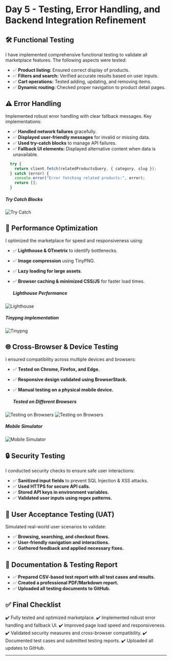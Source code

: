 # Day 5 - Testing, Error Handling, and Backend Integration Refinement

## 🛠️ Functional Testing
I have implemented comprehensive functional testing to validate all marketplace features. The following aspects were tested:
- ✅ **Product listing:** Ensured correct display of products.
- ✅ **Filters and search:** Verified accurate results based on user inputs.
- ✅ **Cart operations:** Tested adding, updating, and removing items.
- ✅ **Dynamic routing:** Checked proper navigation to product detail pages.


## ⚠️ Error Handling
Implemented robust error handling with clear fallback messages. Key implementations:
- ✅ **Handled network failures** gracefully.
- ✅ **Displayed user-friendly messages** for invalid or missing data.
- ✅ **Used try-catch blocks** to manage API failures.
- ✅ **Fallback UI elements:** Displayed alternative content when data is unavailable.

```javascript
  try {
    return client.fetch(relatedProductsQuery, { category, slug });
  } catch (error) {
    console.error("Error fetching related products:", error);
    return [];
  }
```

  ##### Try Catch Blocks
 ![Try Catch ](try-catch.png)

## 🚀 Performance Optimization
I optimized the marketplace for speed and responsiveness using:
- ✅ **Lighthouse & GTmetrix** to identify bottlenecks.
- ✅ **Image compression** using TinyPNG.
- ✅ **Lazy loading for large assets**.
- ✅ **Browser caching & minimized CSS/JS** for faster load times.

  ##### Lighthouse Performance 
 ![Lighthouse](perform.png)

   ##### Tinypng implementation
 ![Tinypng](tinypng.png)

## 🌐 Cross-Browser & Device Testing
I ensured compatibility across multiple devices and browsers:
- ✅ **Tested on Chrome, Firefox, and Edge.**
- ✅ **Responsive design validated using BrowserStack.**
- ✅ **Manual testing on a physical mobile device.**

   ##### Tested on Different Browsers
 ![Testing on Browsers](browsers.png)
 ![Testing on Browsers](browser.png)

   ##### Mobile Simulator
 ![Mobile Simulator](mobile.png)

## 🔒 Security Testing
I conducted security checks to ensure safe user interactions:
- ✅ **Sanitized input fields** to prevent SQL Injection & XSS attacks.
- ✅ **Used HTTPS for secure API calls.**
- ✅ **Stored API keys in environment variables.**
- ✅ **Validated user inputs using regex patterns.**



## 👥 User Acceptance Testing (UAT)
Simulated real-world user scenarios to validate:
- ✅ **Browsing, searching, and checkout flows.**
- ✅ **User-friendly navigation and interactions.**
- ✅ **Gathered feedback and applied necessary fixes.**



## 📄 Documentation & Testing Report
- ✅ **Prepared CSV-based test report with all test cases and results.**
- ✅ **Created a professional PDF/Markdown report.**
- ✅ **Uploaded all testing documents to GitHub.**



## ✅ Final Checklist
✔️ Fully tested and optimized marketplace.
✔️ Implemented robust error handling and fallback UI.
✔️ Improved page load speed and responsiveness.
✔️ Validated security measures and cross-browser compatibility.
✔️ Documented test cases and submitted testing reports.
✔️ Uploaded all updates to GitHub.



---

